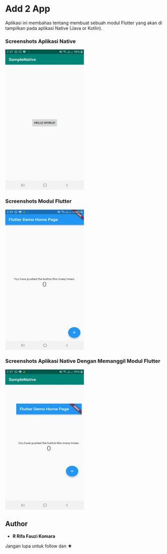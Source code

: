 # Add 2 App

Aplikasi ini membahas tentang membuat sebuah modul Flutter yang akan di tampilkan pada aplikasi Native (Java or Kotlin).

### Screenshots Aplikasi Native

<pre>
<img src="gambar/gambar1.png" width="250" height="444">
</pre>

### Screenshots Modul Flutter

<pre>
<img src="gambar/gambar2.png" width="250" height="444">
</pre>

### Screenshots Aplikasi Native Dengan Memanggil Modul Flutter

<pre>
<img src="gambar/gambar3.png" width="250" height="444">
</pre>

## Author

* **R Rifa Fauzi Komara**

Jangan lupa untuk follow dan ★
